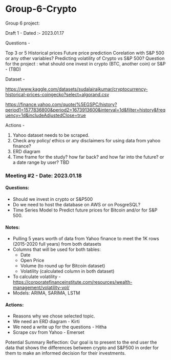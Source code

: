 # Group-6-Crypto
Group 6 project:

Draft 1 - Dated :- 2023.01.17


Questions -

Top 3 or 5
Historical prices
Future price prediction
Corelation with S&P 500 or any other variables?
Predicting volatility of Crypto vs S&P 500?
Question for the project : what should one invest in crypto (BTC, another coin) or S&P - (TBD)


Dataset -

https://www.kaggle.com/datasets/sudalairajkumar/cryptocurrency-historical-prices-coingecko?select=algorand.csv

https://finance.yahoo.com/quote/%5EGSPC/history?period1=1577836800&period2=1673913600&interval=1d&filter=history&frequency=1d&includeAdjustedClose=true


Actions -

1. Yahoo dataset needs to be scraped.
2. Check any policy/ ethics or any disclaimers for using data from yahoo finance?
3. ERD diagram
4. Time frame for the study? how far back? and how far into the future? or a date range by user? TBD



### Meeting #2 - Date: 2023.01.18
#### Questions:
* Should we invest in crypto or S&P500
* Do we need to host the database on AWS or on PosgreSQL?
* Time Series Model to Predict future prices for Bitcoin and/or for S&P 500.

#### Notes:
* Pulling 5 years worth of data from Yahoo finance to meet the 1K rows (2015-2020 full years) from both datasets
* Columns that will be used for both tables:  
  * Date
  * Open Price
  * Volume (to round up for Bitcoin dataset)
  * Volatility (calculated column in both dataset)
* To calculate volatility - https://corporatefinanceinstitute.com/resources/wealth-management/volatility-vol/
* Models: ARIMA, SARIMA, LSTM

#### Actions:
* Reasons why we chose selected topic.
* We need an ERD diagram - Kirti
* We need a write up for the questions - Hitha
* Scrape csv from Yahoo - Emerset

Potential Summary Reflection:
Our goal is to present to the end user the data that shows the differences between crypto and S&P500 in order for them to make an informed decision for their investments.









